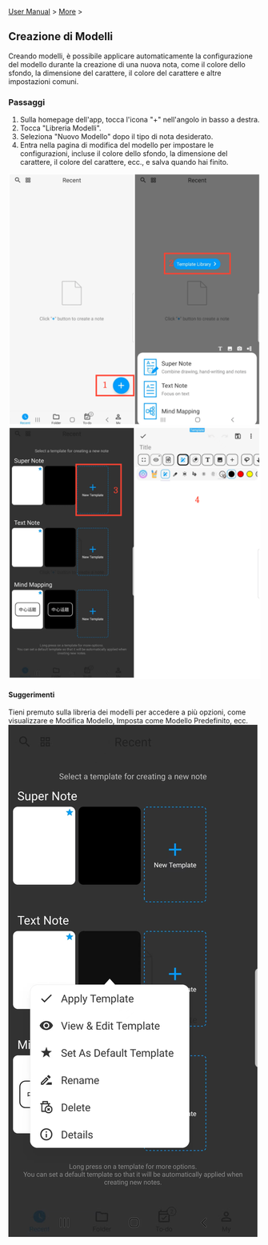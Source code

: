 [User Manual](/dragonnest/drawnote/manual/it) > [More](/dragonnest/drawnote/manual/it/more) >

Creazione di Modelli
---
Creando modelli, è possibile applicare automaticamente la configurazione del modello durante la creazione di una nuova nota, come il colore dello sfondo, la dimensione del carattere, il colore del carattere e altre impostazioni comuni.

### Passaggi
1. Sulla homepage dell'app, tocca l'icona "+" nell'angolo in basso a destra.
2. Tocca "Libreria Modelli".
3. Seleziona "Nuovo Modello" dopo il tipo di nota desiderato.
4. Entra nella pagina di modifica del modello per impostare le configurazioni, incluse il colore dello sfondo, la dimensione del carattere, il colore del carattere, ecc., e salva quando hai finito.

![](imgs/new_template1.png)
![](imgs/new_template2.png)

#### Suggerimenti
Tieni premuto sulla libreria dei modelli per accedere a più opzioni, come visualizzare e Modifica Modello, Imposta come Modello Predefinito, ecc.
![](imgs/new_template3.png)